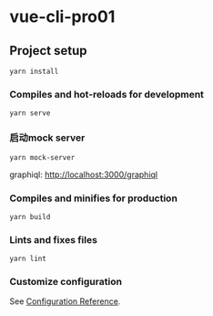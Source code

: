 # vue-cli-pro01

## Project setup
```
yarn install
```

### Compiles and hot-reloads for development
```
yarn serve
```

### 启动mock server
```
yarn mock-server
```
graphiql: [http://localhost:3000/graphiql](http://localhost:3000/graphiql)

### Compiles and minifies for production
```
yarn build
```

### Lints and fixes files
```
yarn lint
```

### Customize configuration
See [Configuration Reference](https://cli.vuejs.org/config/).

